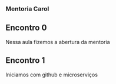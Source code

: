 ### Mentoria Carol

## Encontro 0

Nessa aula fizemos a abertura da mentoria

## Encontro 1

Iniciamos com github e microserviços
